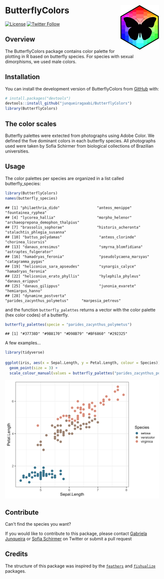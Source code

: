 
# **ButterflyColors** <img src="man/figures/hexologo_butterfly.png" align="right" width="25%" />

<!-- badges: start -->

[![License](https://img.shields.io/badge/license-GPL-blueviolet.svg?style=flat)](https://github.com/junqueiragaabi/ButterflyColors/blob/master/LICENSE.md)
[![Twitter Follow](https://img.shields.io/twitter/follow/junqueiragaabi?style=social)](https://twitter.com/junqueiragaabi)

<!-- badges: end -->

## Overview

The ButterflyColors package contains color palette for plotting in R based on butterfly species.
For species with sexual dimorphisms, we used male colors.

## Installation

You can install the development version of ButterflyColors from [GitHub](https://github.com/) with:

``` r
# install.packages("devtools")
devtools::install_github("junqueiragaabi/ButterflyColors")
library(ButterflyColors)
```
## The color scales

Butterfly palettes were extected from photographs using Adobe Color. We defined the five dominant colors in each butterfly species.
All photographs used were taken by Sofia Schirmer from biological collections of Brazilian universities.


## Usage

The color palettes per species are organized in a list called butterfly_species:

``` r
library(ButterflyColors)
names(butterfly_species)
```
    ## [1] "philaethria_dido"                 "anteos_menippe"                   "fountainea_ryphea"
    ## [4] "lycorea_hallia"                   "morpho_helenor"                  "archaeoprepona_demophon_thalpius"
    ## [7] "brassolis_sophorae"               "historis_acheronta"               "stalachtis_phlegia_susanna"
    ## [10] "battus_polydamas"                 "anteos_clorinde"                  "chorinea_licursis"
    ## [13] "danaus_eresimus"                  "smyrna_blomfidiana"               "astraptes_fulgerator"
    ## [16] "hamadryas_feronia"                "pseudolycaena_marsyas"            "catagramma_pygas"
    ## [19] "heliconius_sara_apseudes"         "synargis_calyce"                  "hamadryas_feronia"
    ## [22] "heliconius_erato_phyllis"         "hylephila_phyleus"                "danaus_erippus"
    ## [25] "danaus_gilippus"                  "junonia_evarete"                  "hemiargus_hanno"
    ## [28] "dynamine_postverta"               "parides_zacynthus_polymetus"      "marpesia_petreus"

and the function `butterfly_palettes` returns a vector with the color palette (hex color codes) of a butterfly.

``` r
butterfly_palettes(specie = "parides_zacynthus_polymetus")

```
    ## [1] "#37738D" "#9B8170" "#D98B79" "#BF6860" "#292325"

A few examples...

```r
library(tidyverse)

ggplot(iris, aes(x = Sepal.Length, y = Petal.Length, colour = Species)) +
  geom_point(size = 3) +
  scale_colour_manual(values = butterfly_palettes("parides_zacynthus_polymetus"))
```

<img src="man/figures/parides_zacynthus_polymetus_plot.png" width="672"/>


## Contribute

Can't find the species you want?

If you would like to contribute to this package, please contact [Gabriela Junqueira](https://twitter.com/junqueiragaabi)
or [Sofia Schirmer](https://twitter.com/xixirmer) on Twitter or submit a pull request

## Credits

The structure of this package was inspired by the [`feathers`](https://github.com/shandiya/feathers) and [`fishualize`](https://github.com/nschiett/fishualize) packages.